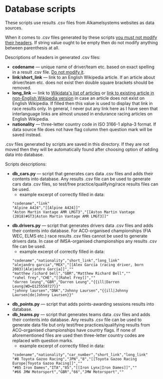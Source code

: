 # Database scripts

These scripts use results .csv files from Alkamelsystems websites as data sources.

When it comes to .csv files generated by these scripts <ins>you must not modify their headers</ins>. If string value ought to be empty then do not modify anything between parenthesis at all.

Descriptions of headers in generated .csv files:

- **codename** — unique name of driver/team etc. based on exact spelling in a result .csv file. <ins>Do not modify it</ins>.
- **link**/**short_link** — link to an English Wikipedia article. If an article about driver/team etc. does not exist then double square brackets should be removed.
- **long_link** — link to [Wikidata's list of articles](https://en.wikipedia.org/wiki/Template:Interlanguage_link#Link_to_Reasonator_and_Wikidata) or [link to existing article in non-English Wikipedia version](https://en.wikipedia.org/wiki/Template:Interlanguage_link#Link_to_one_foreign_language) in case an article does not exist on English Wikipedia. If filled then this value is used to display that link in race results only. In general, I never put any link here as I have seen that interlanguage links are almost unused in endurance racing articles on English Wikipedia.
- **nationality** — three-letter country code in ISO 3166-1 alpha-3 format. If data source file does not have flag column then question mark will be saved instead.

.csv files generated by scripts are saved in this directory. If they are not moved then they will be automatically found after choosing option of adding data into database.

Scripts descriptions:
- **db_cars.py** — script that generates cars data .csv files and adds their contents into database. Any results .csv file can be used to generate cars data .csv files, so test/free practice/qualifying/race results files can be used.
  - example excerpt of correctly filled in data:
  ```
  "codename","link"
  "Alpine A424","[[Alpine A424]]"
  "Aston Martin Vantage AMR LMGT3","[[Aston Martin Vantage (2018)#GT3|Aston Martin Vantage AMR LMGT3]]"
  ```
- **db.drivers.py** — script that generates drivers data .csv files and adds their contents into database. For ACO-organised championships (FIA WEC, ELMS etc.) race results .csv files cannot be used to generate drivers data. In case of IMSA-organised championships any results .csv file can be used. 
  - example excerpt of correctly filled in data:
  ```
  "codename","nationality","short_link","long_link"
  "alejandro garcia","MEX","[[Alex García (racing driver, born 2003)|Alejandro García]]",""
  "matthew richard bell","GBR","Matthew Richard Bell",""
  "rahel frey","CHE","[[Rahel Frey]]",""
  "darren leung","GBR","Darren Leung","{{ill|Darren Leung|WD=Q125558727}}"
  "johnny laursen","DNK","Johnny Laursen","{{ill|Johnny Laursen|de|Johnny Laursen}}"
  ```
- **db_points.py** — script that adds points-awarding sessions results into database.
- **db_teams.py** — script that generates teams data .csv files and adds their contents into database. Any results .csv file can be used to generate data file but only test/free practices/qualifying results from ACO-organised championships have country flags. If none of aforementioned files are used then three-letter country codes are replaced with question marks.
  - example excerpt of correctly filled in data:
  ```
  "codename","nationality","car_number","short_link","long_link"
  "#8 Toyota Gazoo Racing","JPN","8","[[Toyota Gazoo Racing Europe|Toyota Gazoo Racing]]",""
  "#85 Iron Dames","ITA","85","[[Iron Lynx|Iron Dames]]",""
  "#66 JMW Motorsport","GBR","66","JMW Motorsport",""
  ```
